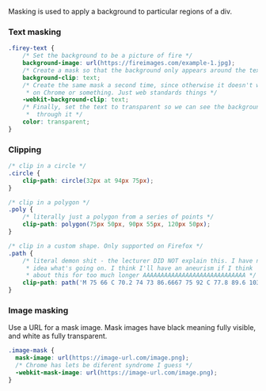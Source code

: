 Masking is used to apply a background to particular regions of a div.

### Text masking
```css
.firey-text {
	/* Set the background to be a picture of fire */
	background-image: url(https://fireimages.com/example-1.jpg);
	/* Create a mask so that the background only appears around the text */
	background-clip: text;
	/* Create the same mask a second time, since otherwise it doesn't work
	 * on Chrome or something. Just web standards things */
	-webkit-background-clip: text;
	/* Finally, set the text to transparent so we can see the background 
	 *  through it */
	color: transparent;
}
```

### Clipping
```css
/* clip in a circle */
.circle {
	clip-path: circle(32px at 94px 75px);
}

/* clip in a polygon */
.poly {
	/* literally just a polygon from a series of points */
	clip-path: polygon(75px 50px, 90px 55px, 120px 50px);
}

/* clip in a custom shape. Only supported on Firefox */
.path {
	/* literal demon shit - the lecturer DID NOT explain this. I have no 
	 * idea what's going on. I think I'll have an aneurism if I think 
	 * about this for too much longer AAAAAAAAAAAAAAAAAAAAAAAAAAAAA */
	clip-path: path('M 75 66 C 70.2 74 73 86.6667 75 92 C 77.8 89.6 103.5 91 116 92 C 118 87.6 116.167 75.8333 115 70.5L123 52.5 L 108 58.5 C 104 56.1 89.6667 56.5 83 57 L 69 50 L 75 66');
}
```

### Image masking
Use a URL for a mask image. Mask images have black meaning fully visible, and white as fully transparent.

```css
.image-mask {
  mask-image: url(https://image-url.com/image.png);
  /* Chrome has lets be diferent syndrome I guess */
  -webkit-mask-image: url(https://image-url.com/image.png);
}
```